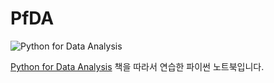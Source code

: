 # PfDA

![Python for Data Analysis](http://www.hanbit.co.kr/data/books/B6540908288_l.jpg)

[Python for Data Analysis](http://www.hanbit.co.kr/store/books/look.php?p_code=B6540908288) 책을 따라서 연습한 파이썬 노트북입니다.
